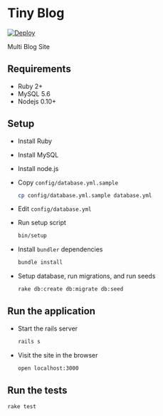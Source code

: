# Tiny Blog

[![Deploy](https://www.herokucdn.com/deploy/button.png)](https://heroku.com/deploy?template=https://github.com/cmckni3/tiny-blog)

Multi Blog Site

## Requirements

* Ruby 2+
* MySQL 5.6
* Nodejs 0.10+

## Setup

* Install Ruby

* Install MySQL

* Install node.js

* Copy `config/database.yml.sample`
  ```bash
  cp config/database.yml.sample database.yml
  ```

* Edit `config/database.yml`

* Run setup script
  ```bash
  bin/setup
  ```

* Install `bundler` dependencies
  ```bash
  bundle install
  ```

* Setup database, run migrations, and run seeds
  ```bash
  rake db:create db:migrate db:seed
  ```

## Run the application

* Start the rails server
  ```bash
  rails s
  ```

* Visit the site in the browser
  ```bash
  open localhost:3000
  ```

## Run the tests
  ```bash
  rake test
  ```
